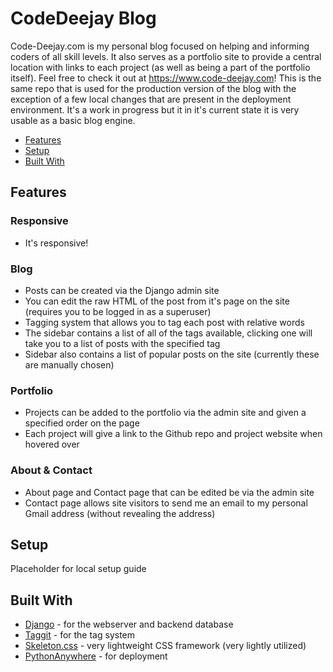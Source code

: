 # CodeDeejay Blog
Code-Deejay.com is my personal blog focused on helping and informing coders of all skill levels.  It also serves as a portfolio site to provide a central location with links 
to each project (as well as being a part of the portfolio itself). Feel free to check it out at https://www.code-deejay.com!  This is the same repo that is used for the production version of the blog with the exception of a 
few local changes that are present in the deployment environment.  It's a work in progress but it in it's current state it is very usable as a basic blog engine.

- [Features](#features)
- [Setup](#setup)
- [Built With](#built-width)

## Features

### Responsive
* It's responsive!

### Blog
* Posts can be created via the Django admin site
* You can edit the raw HTML of the post from it's page on the site (requires you to be logged in as a superuser)
* Tagging system that allows you to tag each post with relative words
* The sidebar contains a list of all of the tags available, clicking one will take you to a list of posts with the specified tag
* Sidebar also contains a list of popular posts on the site (currently these are manually chosen)
  
### Portfolio
* Projects can be added to the portfolio via the admin site and given a specified order on the page
* Each project will give a link to the Github repo and project website when hovered over
  
### About & Contact
* About page and Contact page that can be edited be via the admin site
* Contact page allows site visitors to send me an email to my personal Gmail address (without revealing the address)
  
## Setup
Placeholder for local setup guide

## Built With

- [Django](https://www.djangoproject.com/start/overview/) - for the webserver and backend database 
- [Taggit](https://django-taggit.readthedocs.io/en/latest/) - for the tag system
- [Skeleton.css](http://getskeleton.com/) - very lightweight CSS framework (very lightly utilized)
- [PythonAnywhere](https://www.pythonanywhere.com) - for deployment
